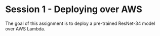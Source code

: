 # Session 1 - Deploying over AWS

The goal of this assignment is to deploy a pre-trained ResNet-34 model over AWS Lambda.

